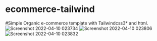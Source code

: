 # ecommerce-tailwind
#Simple Organic e-commerce template with Tailwindcss3* and html.![Screenshot 2022-04-10 023734](https://user-images.githubusercontent.com/101281745/162590921-130dbd45-395b-4db8-be7d-3eb95bb336b4.png)
![Screenshot 2022-04-10 023806](https://user-images.githubusercontent.com/101281745/162590927-671c3bba-bb36-45de-a077-0b87bb811075.png)
![Screenshot 2022-04-10 023832](https://user-images.githubusercontent.com/101281745/162590929-e598bb67-4e50-47d7-8b43-3c3f38ea644f.png)
